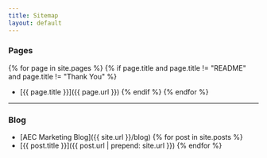 ```yaml
---
title: Sitemap
layout: default
---
```


### Pages

{% for page in site.pages %}
  {% if page.title and page.title != "README" and page.title != "Thank You" %}
  - [{{ page.title }}]({{ page.url }})
  {% endif %}
{% endfor %}

---

### Blog

- [AEC Marketing Blog]({{ site.url }}/blog)
{% for post in site.posts %}
- [{{ post.title }}]({{ post.url | prepend: site.url }})
{% endfor %}
